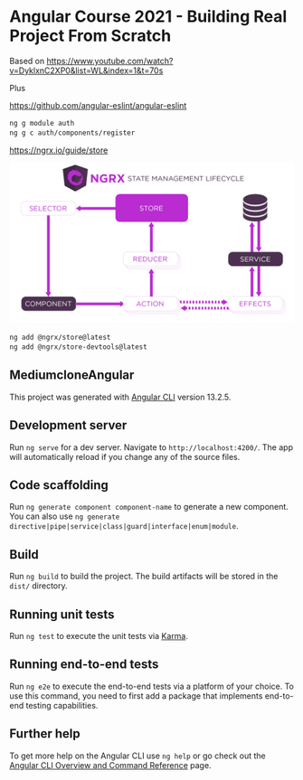 # Angular Course 2021 - Building Real Project From Scratch

Based on <https://www.youtube.com/watch?v=DyklxnC2XP0&list=WL&index=1&t=70s>

Plus

<https://github.com/angular-eslint/angular-eslint>

```bash
ng g module auth
ng g c auth/components/register
```

<https://ngrx.io/guide/store>

![NGRX](./state-management-lifecycle.png)

```bash
ng add @ngrx/store@latest
ng add @ngrx/store-devtools@latest
```

## MediumcloneAngular

This project was generated with [Angular CLI](https://github.com/angular/angular-cli) version 13.2.5.

## Development server

Run `ng serve` for a dev server. Navigate to `http://localhost:4200/`. The app will automatically reload if you change any of the source files.

## Code scaffolding

Run `ng generate component component-name` to generate a new component. You can also use `ng generate directive|pipe|service|class|guard|interface|enum|module`.

## Build

Run `ng build` to build the project. The build artifacts will be stored in the `dist/` directory.

## Running unit tests

Run `ng test` to execute the unit tests via [Karma](https://karma-runner.github.io).

## Running end-to-end tests

Run `ng e2e` to execute the end-to-end tests via a platform of your choice. To use this command, you need to first add a package that implements end-to-end testing capabilities.

## Further help

To get more help on the Angular CLI use `ng help` or go check out the [Angular CLI Overview and Command Reference](https://angular.io/cli) page.
